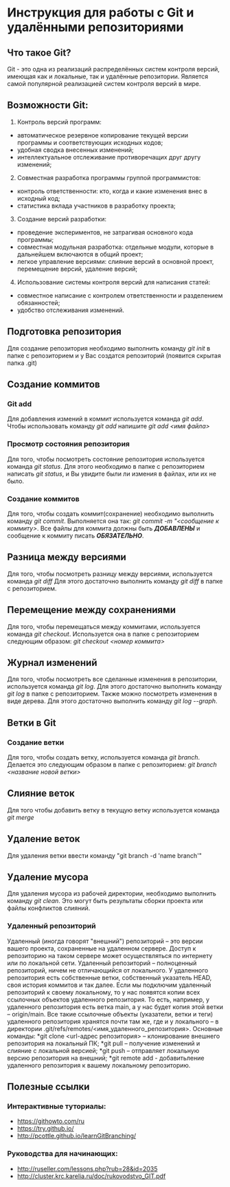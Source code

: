 # Инструкция для работы с Git и удалёнными репозиториями

## Что такое Git?
Git - это одна из реализаций распределённых систем контроля версий, имеющая как и локальные, так и удалённые репозитории. Является самой популярной реализацией систем контроля версий в мире.

## Возможности Git:
1. Контроль версий программ:
- автоматическое резервное копирование текущей версии программы и
соответствующих исходных кодов;
- удобная сводка внесенных изменений;
- интеллектуальное отслеживание противоречащих друг другу изменений;
2. Совместная разработка программы группой программистов:
- контроль ответственности: кто, когда и какие изменения внес в исходный код;
- статистика вклада участников в разработку проекта;
3. Создание версий разработки:
- проведение экспериментов, не затрагивая основного кода программы;
- совместная модульная разработка: отдельные модули, которые в дальнейшем
включаются в общий проект;
- легкое управление версиями: слияние версий в основной проект, перемещение
версий, удаление версий;
4. Использование системы контроля версий для написания статей:
- совместное написание с контролем ответственности и разделением обязанностей;
- удобство отслеживания изменений.

## Подготовка репозитория
Для создание репозитория необходимо выполнить команду *git init*  в папке с репозиторием и у Вас создатся репозиторий (появится скрытая папка .git)

## Создание коммитов

### Git add
Для добавления измений в коммит используется команда *git add*. Чтобы использовать команду *git add* напишите *git add <имя файла>*

### Просмотр состояния репозитория
Для того, чтобы посмотреть состояние репозитория используется команда *git status*. Для этого необходимо в папке с репозиторием написать *git status*, и Вы увидите были ли измения в файлах, или их не было.

### Создание коммитов
Для того, чтобы создать коммит(сохранение) необходимо выполнить команду *git commit*. Выполняется она так: *git commit -m "<сообщение к коммиту>*. Все файлы для коммита должны быть ***ДОБАВЛЕНЫ*** и сообщение к коммиту писать ***ОБЯЗАТЕЛЬНО***.

## Разница между версиями
Для того, чтобы посмотреть разницу между версиями, используется команда *git diff* 
Для этого достаточно выполнить команду *git diff* в папке с репозиторием.

## Перемещение между сохранениями
Для того, чтобы перемещаться между коммитами, используется команда *git checkout*. Используется она в папке с репозиторием следующим образом: *git checkout <номер коммита>*

## Журнал изменений
Для того, чтобы посмотреть все сделанные изменения в репозитории, используется команда *git log*. Для этого достаточно выполнить команду *git log* в папке с репозиторием. Также можно посмотреть изменения в виде дерева. Для этого достаточно выполнить команду *git log --graph*.

## Ветки в Git

### Создание ветки

Для того, чтобы создать ветку, используется команда *git branch*. Делается это следующим образом в папке с репозиторием: *git branch <название новой ветки>*

## Слияние веток

Для того чтобы добавить ветку в текущую ветку используется команда *git merge <name branch>*

## Удаление веток
Для удаления ветки ввести команду "git branch -d 'name branch'"

## Удаление мусора
Для удаления мусора из рабочей директории, необходимо выполнить команду *git clean*. Это могут быть результаты сборки проекта или файлы конфликтов слияний.

### Удаленный репозиторий
Удаленный (иногда говорят "внешний") репозиторий – это версии вашего проекта, сохраненные на удаленном сервере. Доступ к репозиторию на таком сервере может осуществляться по интернету или по локальной сети.
Удаленный репозиторий – полноценный репозиторий, ничем не отличающийся от локального. У удаленного репозитория есть собственные ветки, собственный указатель HEAD, своя история коммитов и так далее.
Если мы подключим удаленный репозиторий к своему локальному, то у нас появятся копии всех ссылочных объектов удаленного репозитория. То есть, например, у удаленного репозитория есть ветка main, а у нас будет копия этой ветки – origin/main. Все такие ссылочные объекты (указатели, ветки и теги) удаленного репозитория хранятся почти там же, где и у локального – в директории .git/refs/remotes/<имя_удаленного_репозитория>.
Основные команды:
*git clone <url-адрес репозитория> – клонирование внешнего репозитория на локальный ПК;
*git pull – получение изменений и слияние с локальной версией;
*git push – отправляет локальную версию репозитория на внешний;
*git remote add - добавитьление удаленного репозитория к вашему локальному репозиторию.


## Полезные ссылки

### Интерактивные туториалы:
* https://githowto.com/ru
* https://try.github.io/
* http://pcottle.github.io/learnGitBranching/

### Руководства для начинающих: 
* http://ruseller.com/lessons.php?rub=28&id=2035
* http://cluster.krc.karelia.ru/doc/rukovodstvo_GIT.pdf